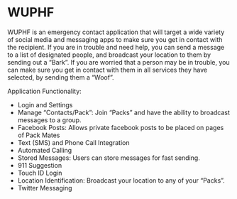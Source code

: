 # WUPHF

WUPHF is an emergency contact application that will target
a wide variety of social media and messaging apps to
make sure you get in contact with the recipient. If you are
in trouble and need help, you can send a message to a list
of designated people, and broadcast your location to them
by sending out a “Bark”. If you are worried that a person
may be in trouble, you can make sure you get in contact
with them in all services they have selected, by sending
them a “Woof”.

Application Functionality:
* Login and Settings
* Manage “Contacts/Pack”: Join “Packs” and have the ability to
broadcast messages to a group.
* Facebook Posts: Allows private facebook posts to be placed on pages of
Pack Mates
* Text (SMS) and Phone Call Integration
* Automated Calling
* Stored Messages: Users can store messages for fast sending.
* 911 Suggestion
* Touch ID Login
* Location Identification: Broadcast your location to any of your
“Packs”.
* Twitter Messaging
